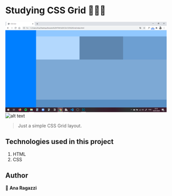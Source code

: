 # Studying CSS Grid 👩🏻‍💻

![alt text](https://github.com/ragazziana/cssgrid/blob/master/css-grid.png?raw=true "Follow me on Twitter!")
![alt text](https://img.shields.io/twitter/follow/anaragazzi_?style=social "Follow me on Twitter!")

> Just a simple CSS Grid layout. 

## Technologies used in this project

1. HTML
1. CSS
## Author

👩 
**Ana Ragazzi**
